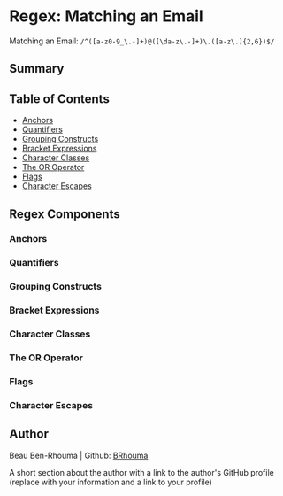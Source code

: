 # Regex: Matching an Email
Matching an Email: `/^([a-z0-9_\.-]+)@([\da-z\.-]+)\.([a-z\.]{2,6})$/`

<!-- Introductory paragraph (replace this with your text) -->

## Summary

<!-- Briefly summarize the regex you will be describing and what you will explain. Include a code snippet of the regex. Replace this text with your summary. -->

## Table of Contents

- [Anchors](#anchors)
- [Quantifiers](#quantifiers)
- [Grouping Constructs](#grouping-constructs)
- [Bracket Expressions](#bracket-expressions)
- [Character Classes](#character-classes)
- [The OR Operator](#the-or-operator)
- [Flags](#flags)
- [Character Escapes](#character-escapes)

## Regex Components

### Anchors

### Quantifiers

### Grouping Constructs

### Bracket Expressions

### Character Classes

### The OR Operator

### Flags

### Character Escapes

## Author

Beau Ben-Rhouma | Github: [BRhouma](https://github.com/BRhouma)

A short section about the author with a link to the author's GitHub profile (replace with your information and a link to your profile)

